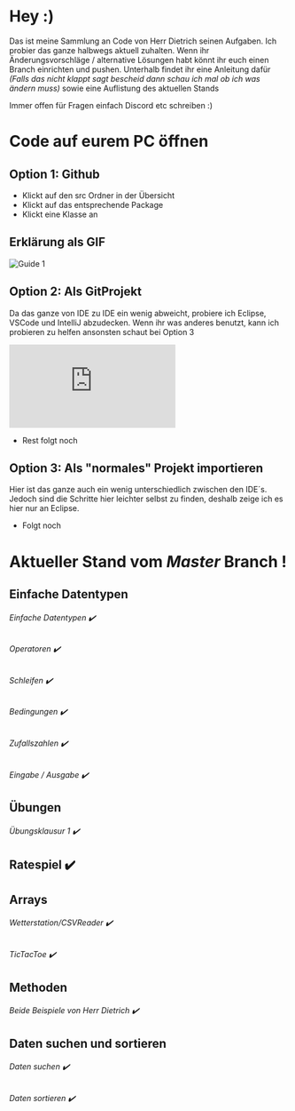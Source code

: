 # Hey :)

Das ist meine Sammlung an Code von Herr Dietrich seinen Aufgaben.
Ich probier das ganze halbwegs aktuell zuhalten.
Wenn ihr Änderungsvorschläge / alternative Lösungen habt könnt ihr euch einen Branch einrichten und pushen.
Unterhalb findet ihr eine Anleitung dafür *(Falls das nicht klappt sagt bescheid dann schau ich mal ob ich was ändern muss)* 
sowie eine Auflistung des aktuellen Stands

Immer offen für Fragen einfach Discord etc schreiben :)



# Code auf eurem PC öffnen
## Option 1: Github
- Klickt auf den src Ordner in der Übersicht
- Klickt auf das entsprechende Package
- Klickt eine Klasse an
## Erklärung als GIF
![Guide 1](https://user-images.githubusercontent.com/103290810/224774556-413f7587-d913-48a6-8c15-8e4ed2685758.gif)


## Option 2: Als GitProjekt 
Da das ganze von IDE zu IDE ein wenig abweicht, probiere ich Eclipse, VSCode und IntelliJ abzudecken.
Wenn ihr was anderes benutzt, kann ich probieren zu helfen ansonsten schaut bei Option 3

![Klicke hier für Eclipse Guide](https://github.com/HitoHitoNika/Lernfeld_Fuenf_Aufgaben/blob/master/ECLIPSE.md)

- Rest folgt noch

## Option 3: Als "normales" Projekt importieren
Hier ist das ganze auch ein wenig unterschiedlich zwischen den IDE´s.
Jedoch sind die Schritte hier leichter selbst zu finden, deshalb zeige ich es hier nur an Eclipse.


- Folgt noch


# Aktueller Stand vom *Master* Branch !

## Einfache Datentypen
###### Einfache Datentypen                 ✔️
######        Operatoren                   ✔️
######        Schleifen                    ✔️
######        Bedingungen                  ✔️
######        Zufallszahlen                ✔️
######        Eingabe / Ausgabe            ✔️ 

## Übungen
######  Übungsklausur 1                    ✔️ 

## Ratespiel                               ✔️

##  Arrays
###### Wetterstation/CSVReader             ✔️
###### TicTacToe                           ✔️

## Methoden
###### Beide Beispiele von Herr Dietrich   ✔️

## Daten suchen und sortieren
###### Daten suchen                        ✔️
###### Daten sortieren                     ✔️
